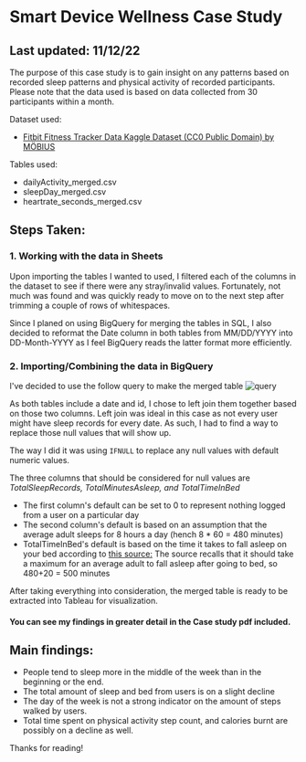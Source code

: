 # Smart Device Wellness Case Study
## Last updated: 11/12/22

The purpose of this case study is to gain insight on any patterns based on recorded sleep patterns and physical activity of recorded participants.
Please note that the data used is based on data collected from 30 participants within a month.

Dataset used:
* [Fitbit Fitness Tracker Data Kaggle Dataset (CC0 Public Domain) by MÖBIUS](https://www.kaggle.com/datasets/arashnic/fitbit)

Tables used:
* dailyActivity_merged.csv
* sleepDay_merged.csv
* heartrate_seconds_merged.csv

## Steps Taken:
### 1. Working with the data in Sheets
Upon importing the tables I wanted to used, I filtered each of the columns in the dataset to see if there were any stray/invalid values. Fortunately, not much
was found and was quickly ready to move on to the next step after trimming a couple of rows of whitespaces.

Since I planed on using BigQuery for merging the tables in SQL, I also decided to reformat the Date column in both tables from MM/DD/YYYY into DD-Month-YYYY as 
I feel BigQuery reads the latter format more efficiently.

### 2. Importing/Combining the data in BigQuery
I've decided to use the follow query to make the merged table
![query](https://user-images.githubusercontent.com/33902649/201213455-8136dd41-e6b1-4c0f-8f7f-5faedf7d8473.png)

As both tables include a date and id, I chose to left join them together based on those two columns. 
Left join was ideal in this case as not every user might have sleep records for every date. As such, I had to find a way to replace those null values that will show up.

The way I did it was using `IFNULL` to replace any null values with default numeric values.

The three columns that should be considered for null values are *TotalSleepRecords, TotalMinutesAsleep, and TotalTimeInBed*
* The first column's default can be set to 0 to represent nothing logged from a user on a particular day 
* The second column's default is based on an assumption that the average adult sleeps for 8 hours a day (hench 8 * 60 = 480 minutes)
* TotalTimeInBed's default is based on the time it takes to fall asleep on your bed according to [this source:](https://www.sleepfoundation.org/sleep-faqs/how-long-should-it-take-to-fall-asleep) 
The source recalls that it should take a maximum for an average adult to fall asleep after going to bed, so 480+20 = 500 minutes

After taking everything into consideration, the merged table is ready to be extracted into Tableau for visualization.

#### You can see my findings in greater detail in the Case study pdf included. 

## Main findings:
* People tend to sleep more in the middle of the week than in the beginning or the end.
* The total amount of sleep and bed from users is on a slight decline
* The day of the week is not a strong indicator on the amount of steps walked by users.
* Total time spent on physical activity step count, and calories burnt are possibly on a decline as well.

Thanks for reading!
